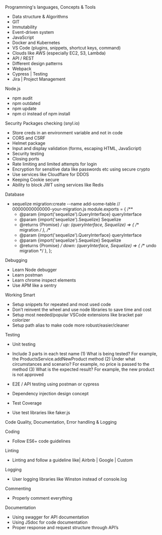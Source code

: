 Programming's languages, Concepts & Tools
- Data structure & Algorithms
- GIT
- Immutability
- Event-driven system
- JavaScript
- Docker and Kubernetes
- VS Code (plugins, snippets, shortcut keys, command)
- Clouds like AWS (especially EC2, S3, Lambda)
- API / REST
- Different design patterns
- Webpack
- Cypress | Testing
- Jira | Project Management

Node.js
- npm audit
- npm outdated
- npm update
- npm ci instead of npm install

Security
Packages checking (snyl.io)
- Store creds in an environment variable and not in code
- CORS and CSRF
- Helmet package
- Input and display validation (forms, escaping HTML, JavaScript)
- Security testing
- Closing ports
- Rate limiting and limited attempts for login
- Encryption for sensitive data like passwords etc using secure crypto
- Use services like Cloudflare for DDOS
- Keeping Cookie secure
- Ability to block JWT using services like Redis


Database
- sequelize migration:create --name add-some-table
// 00000000000000-your-migration.js
module.exports = {
    /**
     * @param {import('sequelize').QueryInterface} queryInterface
     * @param {import('sequelize').Sequelize} Sequelize
     * @returns {Promise<any>}
    */
    up: (queryInterface, Sequelize) => {
        /** migration */
    },
    /**
     * @param {import('sequelize').QueryInterface} queryInterface
     * @param {import('sequelize').Sequelize} Sequelize
     * @returns {Promise<any>}
    */
    down: (queryInterface, Sequelize) => {
        /** undo migration */
    },
};


Debugging
- Learn Node debugger
- Learn postman
- Learn chrome inspect elements
- Use APM like a sentry

Working Smart
- Setup snippets for repeated and most used code
- Don’t reinvent the wheel and use node libraries to save time and cost
- Setup most needed/popular VSCode extensions like bracket pair colorizer
- Setup path alias to make code more robust/easier/cleaner

Testing
- Unit testing
- Include 3 parts in each test name
(1) What is being tested? For example, the ProductsService.addNewProduct method
(2) Under what circumstances and scenario? For example, no price is passed to the method
(3) What is the expected result? For example, the new product is not approved

- E2E / API testing using postman or cypress
- Dependency injection design concept
- Test Coverage
- Use test libraries like faker.js


Code Quality, Documentation, Error handling & Logging

Coding
- Follow ES6+ code guidelines

Linting
- Linting and follow a guideline like| Airbnb | Google | Custom

Logging 
- User logging libraries like Winston instead of console.log

Commenting
- Properly comment everything

Documentation
- Using swagger for API documentation
- Using JSdoc for code documentation
- Proper response and request structure through API’s

